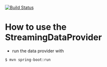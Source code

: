 [![Build Status](https://travis-ci.org/visp-streaming/dataProvider.svg?branch=master)](https://travis-ci.org/visp-streaming/dataProvider)

# How to use the StreamingDataProvider

- run the data provider with
```sh
$ mvn spring-boot:run
```
